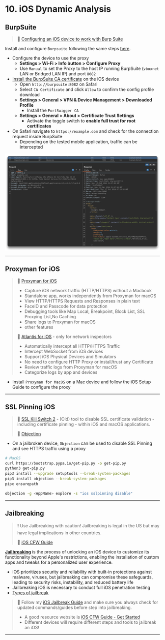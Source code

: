 # 10. iOS Dynamic Analysis

## BurpSuite

> 🔗 [Configuring an iOS device to work with Burp Suite](https://portswigger.net/burp/documentation/desktop/mobile/config-ios-device)

Install and configure `Burpsuite` following the same steps [here](../5-android-dynamic/README.md#burpsuite).

- Configure the device to use the proxy
  - **Settings > Wi-Fi > Info button > Configure Proxy**
  - Use `Manual` to set the Proxy to the host IP running BurpSuite  (`vboxnet` LAN or Bridged LAN IP) and port `8082`
- [Install the BurpSuite CA certificate](https://portswigger.net/burp/documentation/desktop/mobile/config-ios-device) on the iOS device
  - Open `http://burpsuite:8082` on Safari
  - Select `CA Certificate` and click `Allow` to confirm the config profile download
  - **Settings > General > VPN & Device Management > Downloaded Profile**
    - Install the `PortSwigger CA`
  - **Settings > General > About > Certificate Trust Settings**
    - Activate the toggle switch to **enable full trust for root certificates**
- On Safari navigate to `https://example.com` and check for the connection request inside BurpSuite
  - Depending on the tested mobile application, traffic can be intercepted 

![](.gitbook/assets/2024-02-25_02-08-07_429.png)

---

## Proxyman for iOS

> 🔗 [Proxyman for iOS](https://docs.proxyman.io/proxyman-ios/vpn-and-proxyman-certificate)
>
> - Capture iOS network traffic (HTTP/HTTPS) without a Macbook
> - Standalone app, works independently from Proxyman for macOS
> - View HTTP/HTTPS Requests and Responses in plain text
> - FaceID and Passcode for data protection
> - Debugging tools like Map Local, Breakpoint, Block List, SSL Proxying List,No Caching
> - Share logs to Proxyman for macOS
> - other features
>
> 🔗 [Atlantis for iOS](https://docs.proxyman.io/atlantis/atlantis-for-ios) - only for network inspectors
>
> - Automatically intercept all HTTP/HTTPS Traffic
> - Intercept WebSocket from iOS devices
> - Support iOS Physical Devices and Simulators
> - No need to configure HTTP Proxy or install/trust any Certificate
> - Review traffic logs from Proxyman for macOS
> - Categorize logs by app and devices

- Install `Proxyman for MacOS` on a Mac device and follow the iOS Setup Guide to configure the proxy

---

## SSL Pinning iOS

>  🔗 [SSL Kill Switch 2](https://github.com/nabla-c0d3/ssl-kill-switch2/issues/98) - (Old) tool to disable SSL certificate validation - including certificate pinning - within iOS and macOS applications.
>
> 🔗 [Objection](https://github.com/sensepost/objection)

- On a jailbroken device, `Objection` can be used to disable SSL Pinning and see HTTPS traffic using a proxy

```bash
# MacOS
curl https://bootstrap.pypa.io/get-pip.py -o get-pip.py
python3 get-pip.py
pip3 install --upgrade setuptools --break-system-packages
pip3 install objection --break-system-packages
pipx ensurepath
```

```bash
objection -g <AppName> explore -s "ios sslpinning disable"
```

---

## Jailbreaking

> ❗ Use Jailbreaking with caution! Jailbreaking is legal in the US but may have legal implications in other countries.
>
> 🔗 [iOS CFW Guide](https://ios.cfw.guide/)

[**Jailbreaking**](https://support.apple.com/guide/iphone/unauthorized-modification-of-ios-iph9385bb26a/ios) is the process of unlocking an iOS device to customize its functionality beyond Apple's restrictions, enabling the installation of custom apps and tweaks for a personalized user experience.

- iOS prioritizes security and reliability with built-in protections against malware, viruses, but jailbreaking can compromise these safeguards, leading to security risks, instability, and reduced battery life
- Jailbreaking iOS is necessary to conduct full iOS penetration testing
- [Types of jailbreak](https://ios.cfw.guide/types-of-jailbreak/)

> 📌 Follow my [iOS Jailbreak Guide](https://blog.syselement.com/home/pentesting-everything/mobile/labs/ios-jailbreak) and make sure you always check for updated commands/guides before step into jailbreaking.
>
> - A good resource website is [iOS CFW Guide - Get Started](https://ios.cfw.guide/get-started/)
> - Different devices will require different steps and tools to jailbreak an iOS!

------

